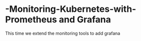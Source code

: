 # -Monitoring-Kubernetes-with-Prometheus and Grafana
This time we extend the monitoring tools to add grafana 
